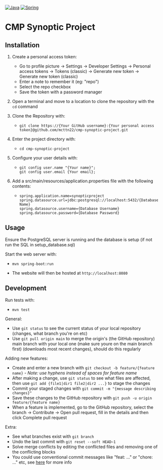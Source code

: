 [![Java](https://img.shields.io/badge/java-%23ED8B00.svg?style=for-the-badge&logo=openjdk&logoColor=white)](https://www.java.com/en/)
[![Spring](https://img.shields.io/badge/spring-%236DB33F.svg?style=for-the-badge&logo=spring&logoColor=white)](https://spring.io/)

# CMP Synoptic Project

## Installation

1. Create a personal access token:

    - Go to profile picture -> Settings -> Developer Settings -> Personal access tokens -> Tokens (classic) -> Generate new token -> Generate new token (classic)
    - Enter a note to remember it (eg: "repo")
    - Select the repo checkbox
    - Save the token with a password manager

2. Open a terminal and move to a location to clone the repository with the ```cd``` command

3. Clone the Repository with:

    - ```
      git clone https://{Your GitHub username}:{Your personal access token}@github.com/mcttn22/cmp-synoptic-project.git
      ```

4. Enter the project directory with:

    - ```
      cd cmp-synoptic-project
      ```

5. Configure your user details with:

    - ```
      git config user.name "{Your name}";
      git config user.email {Your email};
      ```

6. Add a src/main/resources/application.properties file with the following contents:
   - ```
     spring.application.name=synopticproject
     spring.datasource.url=jdbc:postgresql://localhost:5432/{Database Name}
     spring.datasource.username={Database Username}
     spring.datasource.password={Database Password}
     ```

## Usage

Ensure the PostgreSQL server is running and the database is setup (if not run the SQL in setup_database.sql)

Start the web server with:
- ```
  mvn spring-boot:run
  ```
- The website will then be hosted at ```http://localhost:8080```

## Development

Run tests with:
- ```
  mvn test
  ```

General:
- Use ```git status``` to see the current status of your local repository (changes, what branch you're on etc)
- Use ```git pull origin main``` to merge the origin's (the GitHub repository) main branch with your local one (make sure youre on the main branch first) (downloads most recent changes), should do this regularly

Adding new features:
- Create and enter a new branch with ```git checkout -b feature/{feature name}``` *- Note: use hyphens instead of spaces for feature name*
- After making a change, use ```git status``` to see what files are affected, then use ```git add {file1|dir1 file2|dir2 ...}``` to stage the changes
- Commit your staged changes with ```git commit -m "{message describing changes}"```
- Save these changes to the GitHub repository with ```git push -u origin feature/{feature name}```
- When a feature is implemented, go to the GitHub repository, select the branch -> Contribute -> Open pull request, fill in the details and then click Complete pull request

Extra:
- See what branches exist with ```git branch```
- Undo the last commit with ```git reset --soft HEAD~1```
- Solve merge conflicts by editing the conflicted files and removing one of the conflicting blocks
- You could use conventional commit messages like "feat: ..." or "chore: ..." etc, see [here](https://www.conventionalcommits.org/en/v1.0.0/) for more info

